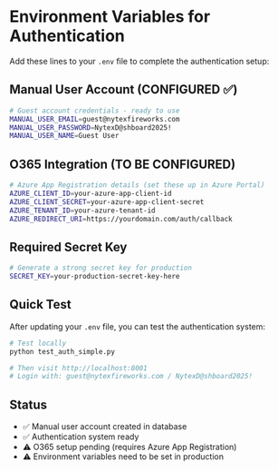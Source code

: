 # Environment Variables for Authentication

Add these lines to your `.env` file to complete the authentication setup:

## Manual User Account (CONFIGURED ✅)
```bash
# Guest account credentials - ready to use
MANUAL_USER_EMAIL=guest@nytexfireworks.com
MANUAL_USER_PASSWORD=NytexD@shboard2025!
MANUAL_USER_NAME=Guest User
```

## O365 Integration (TO BE CONFIGURED)
```bash
# Azure App Registration details (set these up in Azure Portal)
AZURE_CLIENT_ID=your-azure-app-client-id
AZURE_CLIENT_SECRET=your-azure-app-client-secret
AZURE_TENANT_ID=your-azure-tenant-id
AZURE_REDIRECT_URI=https://yourdomain.com/auth/callback
```

## Required Secret Key
```bash
# Generate a strong secret key for production
SECRET_KEY=your-production-secret-key-here
```

## Quick Test
After updating your `.env` file, you can test the authentication system:

```bash
# Test locally
python test_auth_simple.py

# Then visit http://localhost:8001
# Login with: guest@nytexfireworks.com / NytexD@shboard2025!
```

## Status
- ✅ Manual user account created in database
- ✅ Authentication system ready
- ⚠️ O365 setup pending (requires Azure App Registration)
- ⚠️ Environment variables need to be set in production 